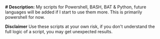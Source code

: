 **# Description:**
  My scripts for Powershell, BASH, BAT & Python, future languages will be added if I start to use them more.
  This is primarily powershell for now.

**Disclaimer**
  Use these scripts at your own risk, if you don't understand the full logic of a script, you may get unexpected results.
